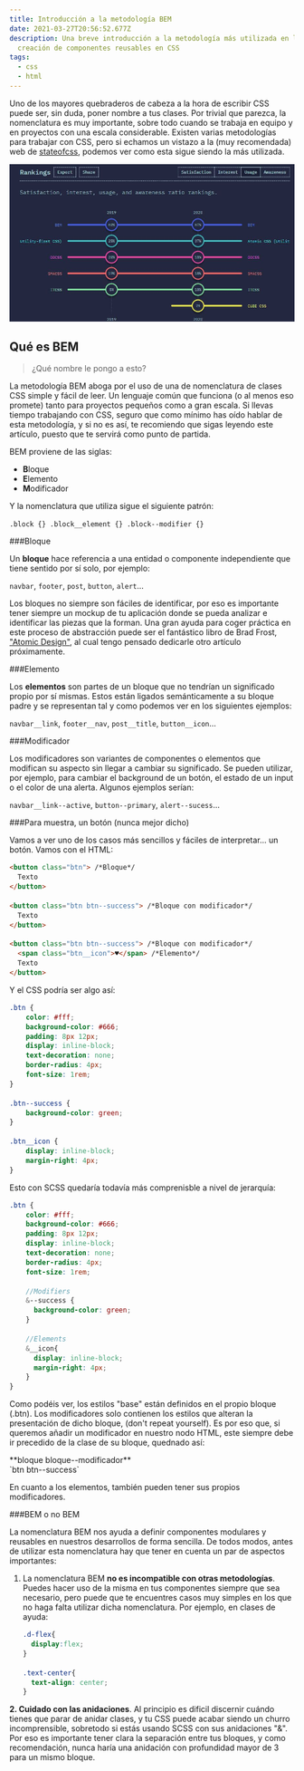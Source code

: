```yaml
---
title: Introducción a la metodología BEM
date: 2021-03-27T20:56:52.677Z
description: Una breve introducción a la metodología más utilizada en la
  creación de componentes reusables en CSS
tags:
  - css
  - html
---
```

Uno de los mayores quebraderos de cabeza a la hora de escribir CSS puede ser, sin duda, poner nombre a tus clases. Por trivial que parezca, la nomenclatura es muy importante, sobre todo cuando se trabaja en equipo y en proyectos con una escala considerable. Existen varias metodologías para trabajar con CSS, pero si echamos un vistazo a la (muy recomendada) web de [stateofcss](https://2020.stateofcss.com/en-US/technologies/methodologies/), podemos ver como esta sigue siendo la más utilizada.

![BEM graph](bem.jpg "BEM graph")

## Qué es BEM

> ¿Qué nombre le pongo a esto?

La metodología BEM aboga por el uso de una de nomenclatura de clases CSS simple y fácil de leer. Un lenguaje común que funciona (o al menos eso promete) tanto para proyectos pequeños como a gran escala. Si llevas tiempo trabajando con CSS, seguro que como mínimo has oído hablar de esta metodología, y si no es así, te recomiendo que sigas leyendo este artículo, puesto que te servirá como punto de partida.

BEM proviene de las siglas:

* **B**loque
* **E**lemento
* **M**odificador

Y la nomenclatura que utiliza sigue el siguiente patrón:

`.block {}
.block__element {}
.block--modifier {}`

\###Bloque

Un **bloque** hace referencia a una entidad o componente independiente que tiene sentido por sí solo, por ejemplo:  

`navbar`, `footer`, `post`, `button`, `alert`...

Los bloques no siempre son fáciles de identificar, por eso es importante tener siempre un mockup de tu aplicación donde se pueda analizar e identificar las piezas que la forman. Una gran ayuda para coger práctica en este proceso de abstracción puede ser el fantástico libro de Brad Frost, ["Atomic Design"](https://atomicdesign.bradfrost.com/), al cual tengo pensado dedicarle otro artículo próximamente.

\###Elemento

Los **elementos** son partes de un bloque que no tendrían un significado propio por sí mismas. Estos están ligados semánticamente a su bloque padre y se representan tal y como podemos ver en los siguientes ejemplos:

`navbar__link`, `footer__nav`, `post__title`, `button__icon`...

\###Modificador

Los modificadores son variantes de componentes o elementos que modifican su aspecto sin llegar a cambiar su significado. Se pueden utilizar, por ejemplo, para cambiar el background de un botón, el estado de un input o el color de una alerta. Algunos ejemplos serían:

`navbar__link--active`, `button--primary`, `alert--sucess`...

\###Para muestra, un botón (nunca mejor dicho)

Vamos a ver uno de los casos más sencillos y fáciles de interpretar... un botón. Vamos con el HTML:

```html
<button class="btn"> /*Bloque*/
  Texto
</button>

<button class="btn btn--success"> /*Bloque con modificador*/
  Texto
</button>

<button class="btn btn--success"> /*Bloque con modificador*/
  <span class="btn__icon">♥</span> /*Elemento*/
  Texto
</button>
```

Y el CSS podría ser algo así:

```css
.btn { 
    color: #fff;
    background-color: #666;
    padding: 8px 12px;
    display: inline-block;
    text-decoration: none;
    border-radius: 4px;
    font-size: 1rem;
}

.btn--success {
    background-color: green;
}

.btn__icon {
    display: inline-block;
    margin-right: 4px;
}
```

Esto con SCSS quedaría todavía más comprenisble a nivel de jerarquía:

```scss
.btn {
    color: #fff;
    background-color: #666;
    padding: 8px 12px;
    display: inline-block;
    text-decoration: none;
    border-radius: 4px;
    font-size: 1rem;

    //Modifiers
    &--success {
      background-color: green;
    }

    //Elements
    &__icon{
      display: inline-block;
      margin-right: 4px;
    }
}
```

Como podéis ver, los estilos "base" están definidos en el propio bloque (.btn). Los modificadores solo contienen los estilos que alteran la presentación de dicho bloque, (don't repeat yourself). Es por eso que, si queremos añadir un modificador en nuestro nodo HTML, este siempre debe ir precedido de la clase de su bloque, quednado así:

\*\*bloque  bloque--modificador\*\* \
\`btn btn--success\` 

En cuanto a los elementos, también pueden tener sus propios modificadores.

\###BEM o no BEM

La nomenclatura BEM nos ayuda a definir componentes modulares y reusables en nuestros desarrollos de forma sencilla. De todos modos, antes de utilizar esta nomenclatura hay que tener en cuenta un par de aspectos importantes:

1. La nomenclatura BEM **no es incompatible con otras metodologías**. Puedes hacer uso de la misma en tus componentes siempre que sea necesario, pero puede que te encuentres casos muy simples en los que no haga falta utilizar dicha nomenclatura. Por ejemplo, en clases de ayuda:

   ```css
   .d-flex{
     display:flex;
   }

   .text-center{
     text-align: center;
   }
   ```



**2. Cuidado con las anidaciones**. Al principio es dificil discernir cuándo tienes que parar de anidar clases, y tu CSS puede acabar siendo un churro incomprensible, sobretodo si estás usando SCSS con sus anidaciones "&". Por eso es importante tener clara la separación entre tus bloques, y como recomendación, nunca haría una anidación con profundidad mayor de 3 para un mismo bloque.